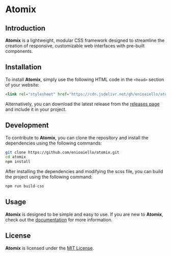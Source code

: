# Atomix

## Introduction

**Atomix** is a lightweight, modular CSS framework designed to streamline the creation of responsive, customizable web interfaces with pre-built components.

## Installation

To install **Atomix**, simply use the following HTML code in the `<head>` section of your website:
    
```html
<link rel="stylesheet" href="https://cdn.jsdelivr.net/gh/enioaiello/atomix/dist/atomix.min.css">
```

Alternatively, you can download the latest release from the [releases page](https://github.com/enioaiello/atomix/releases) and include it in your project.

## Development

To contribute to **Atomix**, you can clone the repository and install the dependencies using the following commands:

```bash
git clone https://github.com/enioaiello/atomix.git
cd atomix
npm install
```

After installing the dependencies and modifying the scss file, you can build the project using the following command:

```bash
npm run build-css
```

## Usage

**Atomix** is designed to be simple and easy to use. If you are new to **Atomix**, check out the [documentation](enioaiello.gitbook.io/atomix/) for more information.

## License

**Atomix** is licensed under the [MIT License](LICENSE).
